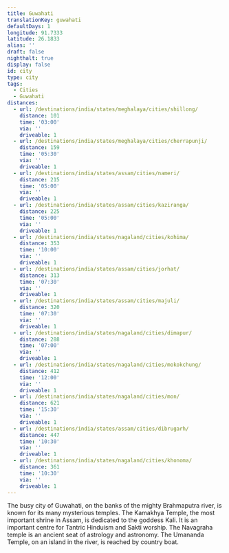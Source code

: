 ```yaml
---
title: Guwahati
translationKey: guwahati
defaultDays: 1
longitude: 91.7333
latitude: 26.1833
alias: ''
draft: false
nighthalt: true
display: false
id: city
type: city
tags:
  - Cities
  - Guwahati
distances:
  - url: /destinations/india/states/meghalaya/cities/shillong/
    distance: 101
    time: '03:00'
    via: ''
    driveable: 1
  - url: /destinations/india/states/meghalaya/cities/cherrapunji/
    distance: 159
    time: '05:30'
    via: ''
    driveable: 1
  - url: /destinations/india/states/assam/cities/nameri/
    distance: 215
    time: '05:00'
    via: ''
    driveable: 1
  - url: /destinations/india/states/assam/cities/kaziranga/
    distance: 225
    time: '05:00'
    via: ''
    driveable: 1
  - url: /destinations/india/states/nagaland/cities/kohima/
    distance: 353
    time: '10:00'
    via: ''
    driveable: 1
  - url: /destinations/india/states/assam/cities/jorhat/
    distance: 313
    time: '07:30'
    via: ''
    driveable: 1
  - url: /destinations/india/states/assam/cities/majuli/
    distance: 320
    time: '07:30'
    via: ''
    driveable: 1
  - url: /destinations/india/states/nagaland/cities/dimapur/
    distance: 288
    time: '07:00'
    via: ''
    driveable: 1
  - url: /destinations/india/states/nagaland/cities/mokokchung/
    distance: 412
    time: '12:00'
    via: ''
    driveable: 1
  - url: /destinations/india/states/nagaland/cities/mon/
    distance: 621
    time: '15:30'
    via: ''
    driveable: 1
  - url: /destinations/india/states/assam/cities/dibrugarh/
    distance: 447
    time: '10:30'
    via: ''
    driveable: 1
  - url: /destinations/india/states/nagaland/cities/khonoma/
    distance: 361
    time: '10:30'
    via: ''
    driveable: 1
---
```





















































































The busy city of Guwahati, on the banks of the mighty Brahmaputra river, is known for its many mysterious temples. The Kamakhya Temple, the most important shrine in Assam, is dedicated to the goddess Kali. It is an important centre for Tantric Hinduism and Sakti worship. The Navagraha temple is an ancient seat of astrology and astronomy. The Umananda Temple, on an island in the river, is reached by country boat. 